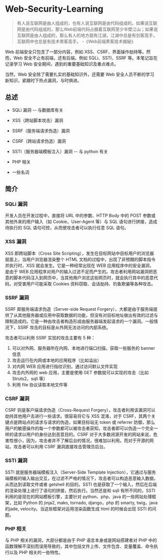 # Web-Security-Learning

> 有人说互联网是由人组成的，也有人说互联网是由代码组成的。如果说互联网是由代码组成的，那么Web前端代码占据着互联网至少半壁江山；如果说互联网是由人组成的，那么有人的地方就有江湖，江湖中总是有剑客高手，互联网中也总是有技术黑客高手。	-《Web前端黑客技术揭秘》

Web 前端安全只包含了一部分内容，例如 XSS、CSRF、界面操作劫持等。然而，Web 安全不止有前端，还有后端，例如 SQLi、SSTI、SSRF 等。本笔记旨在记录学习 Web 安全期间，遇到的重要基础知识及重点难点。

当然，Web 安全除了需要扎实的基础知识外，还需要 Web 安全人员不断的学习新知识，紧跟时下热点漏洞，与时俱进。



## 总述

* SQLi 漏洞 -- 与数据库有关

* XSS（跨站脚本攻击）漏洞

* SSRF（服务端请求伪造）漏洞

* CSRF（跨站请求伪造）漏洞

* SSTI（服务器端模板注入）漏洞 -- 与 python 有关

* PHP 相关

* 一些名词

  

## 简介

### SQLi 漏洞

开发人员在开发过程中，直接将 URL 中的参数、HTTP Body 中的 POST 参数或其他外来的用户输入（如 Cookie，User-Agent 等）与 SQL 语句进行拼接，造成待执行的 SQL 语句可控，从而使攻击者可以执行任意 SQL 语句。



### XSS 漏洞

XSS 即跨站脚本（Cross Site Scripting），发生在目标网站中目标用户的浏览器层面上，当用户浏览器渲染整个 HTML 文档的过程中，出现了非预期的脚本指令并执行时，XSS 就会发生。它是一种经常出现在 WEB 应用程序中的安全漏洞，是由于 WEB 应用程序对用户的输入过滤不足而产生的。攻击者利用网站漏洞把恶意的脚本代码注入到网页中，当其他用户浏览这些网页时，就会执行其中的恶意代码，对受害用户可能采取 Cookies 资料窃取、会话劫持、钓鱼欺骗等各种攻击。



### SSRF 漏洞

SSRF 即服务端请求伪造（Server-side Request Forgery），大都是由于服务端提供了从其他服务器或应用中获取数据的功能，但没有对目标地址做出有效的过滤与限制造成的。它是一种由攻击者构造形成由服务器端发起请求的一个漏洞。一般情况下，SSRF 攻击的目标是从外网无法访问的内部系统。

攻击者可以利用 SSRF 实现的攻击主要有 5 种：

1. 可以对外网、服务器所在内网、本地进行端口扫描，获取一些服务的 banner 信息
2. 攻击运行在内网或本地的应用程序（比如溢出）
3. 对内网 WEB 应用进行指纹识别，通过访问默认文件实现
4. 攻击内外网的 web 应用，主要是使用 GET 参数就可以实现的攻击（比如 Struts2，sqli 等）
5. 利用 file 协议读取本地文件等



### CSRF 漏洞

CSRF 则是客户端请求伪造（Cross-Request Forgery），攻击者利用该漏洞可以劫持其他用户去进行一些请求。很容易将它与 XSS 混淆，对于 CSRF，其两个关键点是跨站点的请求与请求的伪造，如果目标站无 token 或 referrer 防御，那么用户的敏感操作的每一个参数都可以被攻击者获知，攻击者即可以伪造一个完全一样的请求以用户的身份达到恶意目的。CSRF 对于大多数闭源开发的网站来说，危害性很小，因为，攻击者并不了解后台的情况，很难加以利用。而对于开源的网站，攻击者可以利用 CSRF 漏洞直接攻击管理员后台。



### SSTI 漏洞

SSTI 就是服务器端模板注入（Server-Side Template Injection），它通过与服务端模板的输入输出交互，在过滤不严格的情况下，攻击者可以构造恶意输入数据，从而达到读取文件或者 getshell 的目的。SSTI 也是获取了一个输入，然后在后端的渲染处理上进行了语句的拼接，然后执行。当然还是和 sqli 有所不同的，SSTI 利用的是现在的网站模板引擎，主要针对 python、php、java 的一些网站处理框架，比如 Python 的 jinja2, mako, tornado, django，php 的 smarty, twig，java的jade, velocity。当这些框架对运用渲染函数生成 html 的时候会出现 SSTI 的问题。



### PHP 相关

与 PHP 相关的漏洞，大部分都是由于 PHP 语言本身或是网站搭建者对 PHP 中的函数理解不深刻而误用导致的，其中包括文件上传、文件包含、变量覆盖、命令执行以及 PHP 相关的一些特性。

